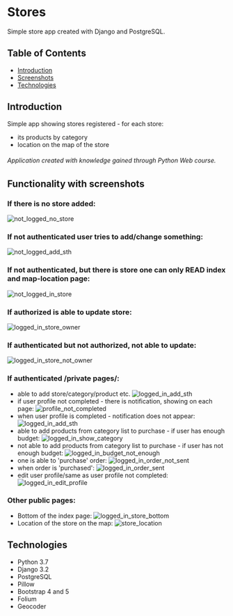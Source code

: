 # Stores
Simple store app created with Django and PostgreSQL.


## Table of Contents
* [Introduction](#introduction)
* [Screenshots](#functionality-with-screenshots)
* [Technologies](#technologies)

## Introduction
Simple app showing stores registered - for each store: 
- its products by category
- location on the map of the store
###### Application created with knowledge gained through Python Web course.


## Functionality with screenshots
### If there is no store added:
![not_logged_no_store](https://user-images.githubusercontent.com/48320090/153177899-ff856002-7851-4261-9d19-80c882e1d11f.png)

### If not authenticated user tries to add/change something:
![not_logged_add_sth](https://user-images.githubusercontent.com/48320090/153178575-59f8b930-6852-45e1-b48e-f4c25466ebd4.png)

### If not authenticated, but there is store one can only READ index and map-location page:
![not_logged_in_store](https://user-images.githubusercontent.com/48320090/153179134-698a77e9-b06a-408d-a72e-17f8ea620596.png)

### If authorized is able to update store:
![logged_in_store_owner](https://user-images.githubusercontent.com/48320090/153180217-c009162d-2746-484e-8e8b-2ed48b6de6bb.png)

### If authenticated but not authorized, not able to update:
![logged_in_store_not_owner](https://user-images.githubusercontent.com/48320090/153180458-93ce5d4d-5a38-4a60-a7b6-d099e4ea0bd0.png)

### If authenticated /private pages/:
* able to add store/category/product etc.
![logged_in_add_sth](https://user-images.githubusercontent.com/48320090/153180924-069f2bde-6634-465f-8ccd-a22067b3597e.png)
* if user profile not completed - there is notification, showing on each page:
![profile_not_completed](https://user-images.githubusercontent.com/48320090/153181795-6acf3ef1-363b-4779-b739-5864cc6b48d1.png)
* when user profile is completed - notification does not appear:
![logged_in_add_sth](https://user-images.githubusercontent.com/48320090/153182113-5025daaa-fb2a-41c1-bca9-2e33381bffcf.png)
* able to add products from category list to purchase - if user has enough budget:
![logged_in_show_category](https://user-images.githubusercontent.com/48320090/153182685-54b3fe92-9434-401a-b5ef-1de119928cda.png)
* not able to add products from category list to purchase - if user has not enough budget:
![logged_in_budget_not_enough](https://user-images.githubusercontent.com/48320090/153182896-4ba53452-2820-4d17-9df8-3582ba0ca43c.png)
* one is able to 'purchase' order:
![logged_in_order_not_sent](https://user-images.githubusercontent.com/48320090/153183348-f2884e3f-45a3-4c99-a096-f95cd113e624.png)
* when order is 'purchased':
![logged_in_order_sent](https://user-images.githubusercontent.com/48320090/153183640-6329605f-8241-4cc2-818f-7032d51622b2.png)
* edit user profile/same as user profile not completed:
![logged_in_edit_profile](https://user-images.githubusercontent.com/48320090/153184001-9a0d56e2-21f0-488b-acd8-fb4389621769.png)

### Other public pages:
* Bottom of the index page:
![logged_in_store_bottom](https://user-images.githubusercontent.com/48320090/153184487-2e21e001-5b75-4535-95c4-1554afd1ea75.png)
* Location of the store on the map:
![store_location](https://user-images.githubusercontent.com/48320090/153184608-3cfeb0f8-70e8-4e5a-86b4-520493279be0.png)



## Technologies
* Python 3.7
* Django 3.2
* PostgreSQL 
* Pillow
* Bootstrap 4 and 5
* Folium
* Geocoder
